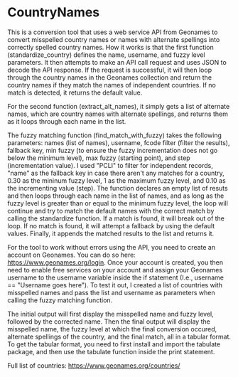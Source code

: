 # CountryNames
This is a conversion tool that uses a web service API from Geonames to convert misspelled country names or names with alternate spellings into correctly spelled country names. How it works is that the first function (standardize_country) defines the name, username, and fuzzy level parameters. It then attempts to make an API call request and uses JSON to decode the API response. If the request is successful, it will then loop through the country names in the Geonames collection and return the country names if they match the names of independent countries. If no match is detected, it returns the default value.

For the second function (extract_alt_names), it simply gets a list of alternate names, which are country names with alternate spellings, and returns them as it loops through each name in the list. 

The fuzzy matching function (find_match_with_fuzzy) takes the following parameters: names (list of names), username, fcode filter (filter the results), fallback key, min fuzzy (to ensure the fuzzy incrementation does not go below the minimum level), max fuzzy (starting point), and step (incrementation value). I used "PCLI" to filter for independent records, "name" as the fallback key in case there aren't any matches for a country, 0.30 as the mininum fuzzy level, 1 as the maximum fuzzy level, and 0.10 as the incrementing value (step). The function declares an empty list of resuts and then loops through each name in the list of names, and as long as the fuzzy level is greater than or equal to the minimum fuzzy level, the loop will continue and try to match the default names with the correct match by calling the standardize function. If a match is found, it will break out of the loop. If no match is found, it will attempt a fallback by using the default values. Finally, it appends the matched results to the list and returns it.

For the tool to work without errors using the API, you need to create an account on Geonames. You can do so here: https://www.geonames.org/login. Once your account is created, you then need to enable free services on your account and assign your Geonames username to the username variable inside the if statement (I.e., username == "Username goes here"). To test it out, I created a list of countries with misspelled names and pass the list and username as parameters when calling the fuzzy matching function. 

The initial output will first display the misspelled name and fuzzy level, followed by the corrected name. Then the final output will display the misspelled name, the fuzzy level at which the final conversion occured, alternate spellings of the country, and the final match, all in a tabular format. To get the tabular format, you need to first install and import the tabulate package, and then use the tabulate function inside the print statement.

Full list of countries: https://www.geonames.org/countries/